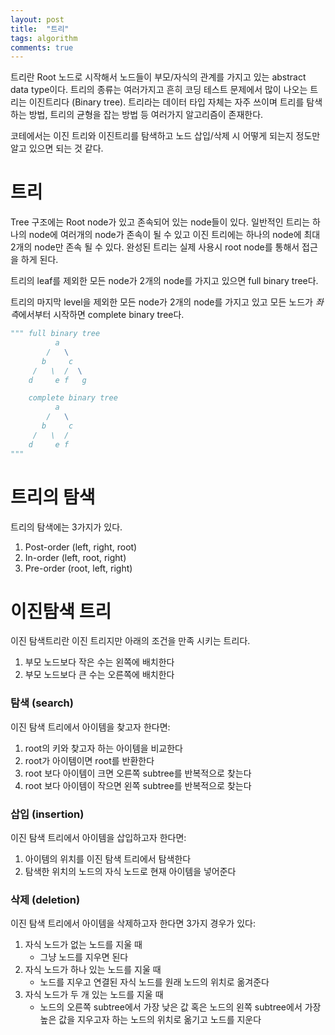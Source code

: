 ```yaml
---
layout: post
title:  "트리"
tags: algorithm
comments: true
---
```


트리란 Root 노드로 시작해서 노드들이 부모/자식의 관계를 가지고 있는 abstract data type이다. 트리의 종류는 여러가지고 흔히 코딩 테스트 문제에서 많이 나오는 트리는 이진트리다 (Binary tree). 트리라는 데이터 타입 자체는 자주 쓰이며 트리를 탐색하는 방법, 트리의 균형을 잡는 방법 등 여러가지 알고리즘이 존재한다. 

코테에서는 이진 트리와 이진트리를 탐색하고 노드 삽입/삭제 시 어떻게 되는지 정도만 알고 있으면 되는 것 같다.

# 트리 
Tree 구조에는 Root node가 있고 존속되어 있는 node들이 있다. 일반적인 트리는 하나의 node에 여러개의 node가 존속이 될 수 있고 이진 트리에는 하나의 node에 최대 2개의 node만 존속 될 수 있다. 완성된 트리는 실제 사용시 root node를 통해서 접근을 하게 된다. 

트리의 leaf를 제외한 모든 node가 2개의 node를 가지고 있으면 full binary tree다. 

트리의 마지막 level을 제외한 모든 node가 2개의 node를 가지고 있고 모든 노드가 *좌측*에서부터 시작하면 complete binary tree다. 

```python
""" full binary tree
          a
        /   \
       b     c
     /   \  /  \
    d     e f   g

    complete binary tree
          a
        /   \
       b     c
     /   \  /  
    d     e f   
"""
```

# 트리의 탐색
트리의 탐색에는 3가지가 있다. 
1. Post-order (left, right, root)
2. In-order (left, root, right)
3. Pre-order (root, left, right)

# 이진탐색 트리
이진 탐색트리란 이진 트리지만 아래의 조건을 만족 시키는 트리다.

1. 부모 노드보다 작은 수는 왼쪽에 배치한다
2. 부모 노드보다 큰 수는 오른쪽에 배치한다

### 탐색 (search)
이진 탐색 트리에서 아이템을 찾고자 한다면:
1. root의 키와 찾고자 하는 아이템을 비교한다
2. root가 아이템이면 root를 반환한다
3. root 보다 아이템이 크면 오른쪽 subtree를 반복적으로 찾는다
4. root 보다 아이템이 작으면 왼쪽 subtree를 반복적으로 찾는다

### 삽입 (insertion)
이진 탐색 트리에서 아이템을 삽입하고자 한다면:
1. 아이템의 위치를 이진 탐색 트리에서 탐색한다
2. 탐색한 위치의 노드의 자식 노드로 현재 아이템을 넣어준다

### 삭제 (deletion)
이진 탐색 트리에서 아이템을 삭제하고자 한다면 3가지 경우가 있다:
1. 자식 노드가 없는 노드를 지울 때
    - 그냥 노드를 지우면 된다
2. 자식 노드가 하나 있는 노드를 지울 때
    - 노드를 지우고 연결된 자식 노드를 원래 노드의 위치로 옮겨준다
3. 자식 노드가 두 개 있는 노드를 지울 때
    - 노드의 오른쪽 subtree에서 가장 낮은 값 혹은 노드의 왼쪽 subtree에서 가장 높은 값을 지우고자 하는 노드의 위치로 옮기고 노드를 지운다





